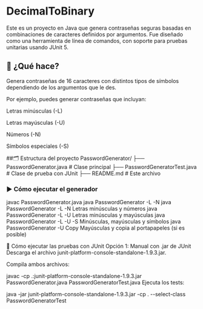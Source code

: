 # DecimalToBinary

Este es un proyecto en Java que genera contraseñas seguras basadas en combinaciones de caracteres definidos por argumentos. 
Fue diseñado como una herramienta de línea de comandos,
con soporte para pruebas unitarias usando JUnit 5.

## 🧠 ¿Qué hace?

Genera contraseñas de 16 caracteres con distintos tipos de símbolos dependiendo de los argumentos que le des.

Por ejemplo, puedes generar contraseñas que incluyan:

Letras minúsculas (-L)

Letras mayúsculas (-U)

Números (-N)

Símbolos especiales (-S)

##🗂️ Estructura del proyecto
 PasswordGenerator/
├── PasswordGenerator.java      # Clase principal
├── PasswordGeneratorTest.java  # Clase de prueba con JUnit
├── README.md                   # Este archivo


### ▶️ Cómo ejecutar el generador

 
javac PasswordGenerator.java
java PasswordGenerator -L -N
java PasswordGenerator -L -N	Letras minúsculas y números
java PasswordGenerator -L -U	Letras minúsculas y mayúsculas
java PasswordGenerator -L -U -S	Minúsculas, mayúsculas y símbolos
java PasswordGenerator -U Copy	Mayúsculas y copia al portapapeles (si es posible)

🧪 Cómo ejecutar las pruebas con JUnit
Opción 1: Manual con .jar de JUnit
Descarga el archivo junit-platform-console-standalone-1.9.3.jar.

Compila ambos archivos:

javac -cp .:junit-platform-console-standalone-1.9.3.jar PasswordGenerator.java PasswordGeneratorTest.java
Ejecuta los tests:
 
java -jar junit-platform-console-standalone-1.9.3.jar -cp . --select-class PasswordGeneratorTest